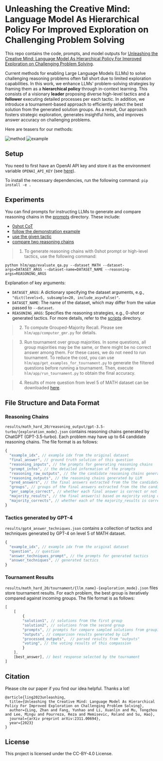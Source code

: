 # Unleashing the Creative Mind: Language Model As Hierarchical Policy For Improved Exploration on Challenging Problem Solving 

This repo contains the code, prompts, and model outputs for [Unleashing the Creative Mind: Language Model As Hierarchical Policy For Improved Exploration on Challenging Problem Solving](https://arxiv.org/pdf/2311.00694.pdf).

Current methods for enabling Large Language Models (LLMs) to solve challenging reasoning problems often fall short due to limited exploration capabilities. In this work, we enhance LLMs' problem-solving strategies by framing them as a **hierarchical policy** through in-context learning. This consists of a visionary **leader** proposing diverse high-level tactics and a **follower** executing detailed processes per each tactic. In addition, we introduce a tournament-based approach to efficiently select the best solution from the generated solution groups. As a result, Our approach fosters strategic exploration, generates insightful hints, and improves answer accuracy on challenging problems.

Here are teasers for our methods:

![method](https://github.com/lz1oceani/LLM-As-Hierarchical-Policy-Test/blob/master/images/teaser.jpg)
![example](https://github.com/lz1oceani/LLM-As-Hierarchical-Policy-Test/blob/master/images/example.jpg)

## Setup
You need to first have an OpenAI API key and store it as the environment variable ``OPENAI_API_KEY`` (see [here](https://help.openai.com/en/articles/5112595-best-practices-for-api-key-safety)).

To install the necessary dependencies, run the following command:
``pip install -e .``

## Experiments
You can find prompts for instructing LLMs to generate and compare reasoning chains in the [prompts](hlm/prompts/) directory. These include:
- [0shot CoT](hlm/prompts/0shot.txt)
- [follow the demonstration example](hlm/prompts/dynamic_1shot.txt)
- [use the given tactic](hlm/prompts/use_techniques.txt)
- [compare two reasoning chains](hlm/prompts/compare_answer.txt)

> 1. To generate reasoning chains with 0shot prompt or high-level tactics, use the following command:

``python hlm/app/evaluate_qa.py --dataset MATH --dataset-args=DATASET_ARGS --dataset-name=DATASET_NAME --reasoning-args=REASONING_ARGS``

Explanation of key arguments:
- `DATASET_ARGS`: A dictionary specifying the dataset arguments, e.g., `"dict(levels=5, subsample=20, include_asy=False)"`.
- `DATASET_NAME`: The name of the dataset, which may differ from the value passed to `--dataset`.
- `REASONING_ARGS`: Specifies the reasoning strategies, e.g., 0-shot or generated tactics. For more details, refer to the [scripts](scripts/) directory.

> 2. To compute Grouped-Majority Recall.
Please see `hlm/app/computer_gmr.py` for details.

> 3. Run tournament over group majorities.
In some questions, all group majorities may be the same, or there might be no correct answer among them. For these cases, we do not need to run tournament. To reduce the cost, you can use `hlm/app/get_examples_for_tournament.py` to generate the filtered questions before running a tournament. Then, execute `hlm/app/run_tournament.py` to obtain the final accuracy.

> 4. Results of more question from level 5 of MATH dataset can be downloaded [here](https://drive.google.com/file/d/1ZWCoIwcsc3tSdfpRfhw1Bj2kFr2nQ37N/view?usp=sharing).

## File Structure and Data Format

### Reasoning Chains
``results/math_hard_20/reasoning_output/gpt-3.5-turbo/{exploration_mode}.json`` contains reasoning chains generated by ChatGPT (GPT-3.5-turbo). Each problem may have up to 64 candidate reasoning chains. The file format is as follows:

```javascript
{
  "example_idx", // example idx from the original dataset
  "final_answer", // ground truth solution of this question
  "reasoning_inputs", // the prompts for generating reasoning chains
  "prompt_infos", // the detailed information of the prompts
  "reasoning_raw_outputs", // the the candidate reasoning chains generated by LLM grouped by different prompts
  "reasoning_outputs", // the reasoning chains generated by LLM
  "pred_answers", // the final answers extracted from the the candidate reasoning chains
  "groups", // groups of the final answers extracted from the the candidate reasoning chains
  "per_sample_correct", // whether each final answer is correct or not
  "majority_results", // the final answer(s) based on majority voting over the candidates; note that there can be multiple results after majority voting if they receive the same number of votes
  "majority_corrects", // whether each of the majority_results is correct
}
```

### Tactics generated by GPT-4
```results/gpt4_answer_techniques.json``` contains a collection of tactics and techniques generated by GPT-4 on level 5 of MATH dataset.
```javascript
{
  "example_idx", // example idx from the original dataset
  "question", // question
  "answer_techniques_prompt", // the prompts for generated tactics
  "answer_techniques", // generated tactics
}
```

### Tournament Results
``results/math_hard_20/tournament/{llm_name}-{exploration_mode}.json`` files store tournament results. For each problem, the best group is iteratively compared against incoming groups. The file format is as follows:

```javascript
[
    [
        {
        "solution1", // solutions from the first group
        "solution2", // solutions from the second group
        "prompts", // prompts for compare sampled solutions from group1 and group2
        "outputs", // comparison results generated by LLM
        "processed_outputs",  // parsed results from "outputs"
        "voting", // the voting results of this compassion
        }
    ],
    [best_answer], // best response selected by the tournament
]
```

## Citation
Please cite our paper if you find our idea helpful. Thanks a lot!

```
@article{ling2023unleashing,
  title={Unleashing the Creative Mind: Language Model As Hierarchical Policy For Improved Exploration on Challenging Problem Solving},
  author={Ling, Zhan and Fang, Yunhao and Li, Xuanlin and Mu, Tongzhou and Lee, Mingu and Pourreza, Reza and Memisevic, Roland and Su, Hao},
  journal={arXiv preprint arXiv:2311.00694},
  year={2023}
}
```

## License

This project is licensed under the CC-BY-4.0 License.
